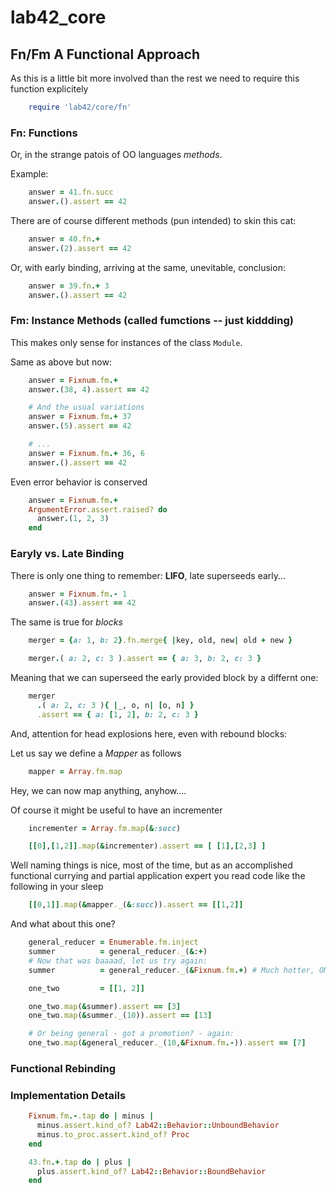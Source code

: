 # lab42\_core

## Fn/Fm A Functional Approach

As this is a little bit more involved than the rest we need to require this function explicitely

```ruby
    require 'lab42/core/fn'
```

### Fn: Functions

Or, in the strange patois of OO languages _methods_.

Example:

```ruby
    answer = 41.fn.succ
    answer.().assert == 42
```

There are of course different methods (pun intended) to skin this cat:

```ruby
    answer = 40.fn.+
    answer.(2).assert == 42
```

Or, with early binding, arriving at the same, unevitable, conclusion:

```ruby
    answer = 39.fn.+ 3
    answer.().assert == 42
```

### Fm: Instance Methods (called fumctions -- just kiddding)

This makes only sense for instances of the class `Module`.

Same as above but now:


```ruby
    answer = Fixnum.fm.+
    answer.(38, 4).assert == 42

    # And the usual variations
    answer = Fixnum.fm.+ 37
    answer.(5).assert == 42

    # ...
    answer = Fixnum.fm.+ 36, 6
    answer.().assert == 42
```

Even error behavior is conserved

```ruby
    answer = Fixnum.fm.+
    ArgumentError.assert.raised? do
      answer.(1, 2, 3)
    end
```

### Earyly vs. Late Binding


There is only one thing to remember: **LIFO**, late superseeds early...

```ruby
    answer = Fixnum.fm.- 1
    answer.(43).assert == 42
```

The same is true for _blocks_

```ruby
    merger = {a: 1, b: 2}.fn.merge{ |key, old, new| old + new }

    merger.( a: 2, c: 3 ).assert == { a: 3, b: 2, c: 3 }
```

Meaning that we can superseed the early provided block by a differnt one:

```ruby
    merger
      .( a: 2, c: 3 ){ |_, o, n| [o, n] }
      .assert == { a: [1, 2], b: 2, c: 3 }
```

And, attention for head explosions here, even with rebound blocks:

Let us say we define a _Mapper_ as follows

```ruby
    mapper = Array.fm.map
```

Hey, we can now map anything, anyhow....

Of course it might be useful to have an incrementer

```ruby
    incrementer = Array.fm.map(&:succ)

    [[0],[1,2]].map(&incrementer).assert == [ [1],[2,3] ]
```

Well naming things is nice, most of the time, but as an accomplished functional
currying and partial application expert you read code like the following in your sleep

```ruby
    [[0,1]].map(&mapper._(&:succ)).assert == [[1,2]]
```

And what about this one?

```ruby
    general_reducer = Enumerable.fm.inject
    summer          = general_reducer._(&:+)
    # Now that was baaaad, let us try again:
    summer          = general_reducer._(&Fixnum.fm.+) # Much hotter, OMG I am sooo funny

    one_two         = [[1, 2]]

    one_two.map(&summer).assert == [3]
    one_two.map(&summer._(10)).assert == [13]

    # Or being general - got a promotion? - again:
    one_two.map(&general_reducer._(10,&Fixnum.fm.-)).assert == [7]
```


### Functional Rebinding


### Implementation Details

```ruby
    Fixnum.fm.-.tap do | minus |
      minus.assert.kind_of? Lab42::Behavior::UnboundBehavior
      minus.to_proc.assert.kind_of? Proc
    end

    43.fn.+.tap do | plus |
      plus.assert.kind_of? Lab42::Behavior::BoundBehavior
    end
```
